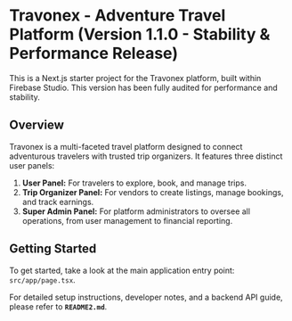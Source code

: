 # Travonex - Adventure Travel Platform (Version 1.1.0 - Stability & Performance Release)

This is a Next.js starter project for the Travonex platform, built within Firebase Studio. This version has been fully audited for performance and stability.

## Overview

Travonex is a multi-faceted travel platform designed to connect adventurous travelers with trusted trip organizers. It features three distinct user panels:

1.  **User Panel:** For travelers to explore, book, and manage trips.
2.  **Trip Organizer Panel:** For vendors to create listings, manage bookings, and track earnings.
3.  **Super Admin Panel:** For platform administrators to oversee all operations, from user management to financial reporting.

## Getting Started

To get started, take a look at the main application entry point: `src/app/page.tsx`.

For detailed setup instructions, developer notes, and a backend API guide, please refer to **`README2.md`**.
